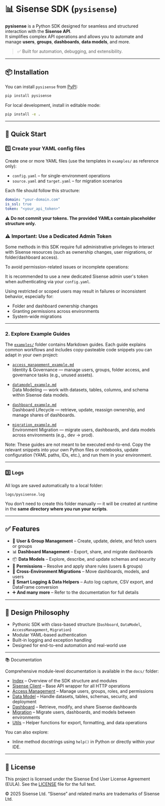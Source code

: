 # 📊 Sisense SDK (`pysisense`)

**pysisense** is a Python SDK designed for seamless and structured interaction with the **Sisense API**.  
It simplifies complex API operations and allows you to automate and manage **users**, **groups**, **dashboards**, **data models**, and more.

> ✅ Built for automation, debugging, and extensibility.

---

## 📦 Installation

You can install `pysisense` from [PyPI](https://pypi.org/project/pysisense/):

```bash
pip install pysisense
```

For local development, install in editable mode:

```bash
pip install -e .
```

---

## 🚀 Quick Start

### 1️⃣ Create your YAML config files

Create one or more YAML files (use the templates in `examples/` as reference only):

- `config.yaml` – for single-environment operations
- `source.yaml` and `target.yaml` – for migration scenarios

Each file should follow this structure:

```yaml
domain: "your-domain.com"
is_ssl: true
token: "<your_api_token>"
```

⚠️ **Do not commit your tokens. The provided YAMLs contain placeholder structure only.**

### ⚠️ Important: Use a Dedicated Admin Token

Some methods in this SDK require full administrative privileges to interact with Sisense resources (such as ownership changes, user migrations, or folder/dashboard access).

To avoid permission-related issues or incomplete operations:

It is recommended to use a new dedicated Sisense admin user's token when authenticating via your `config.yaml`.

Using restricted or scoped users may result in failures or inconsistent behavior, especially for:

- Folder and dashboard ownership changes
- Granting permissions across environments
- System-wide migrations

---

### 2. Explore Example Guides

The [`examples/`](./examples) folder contains Markdown guides. Each guide explains common workflows and includes copy-pasteable code snippets you can adapt in your own project:

- [`access_management_example.md`](./examples/access_management_example.md)  
  Identity & Governance — manage users, groups, folder access, and governance tasks (e.g., unused assets).

- [`datamodel_example.md`](./examples/datamodel_example.md)  
  Data Modeling — work with datasets, tables, columns, and schema within Sisense data models.

- [`dashboard_example.md`](./examples/dashboard_example.md)  
  Dashboard Lifecycle — retrieve, update, reassign ownership, and manage shares of dashboards.

- [`migration_example.md`](./examples/migration_example.md)  
  Environment Migration — migrate users, dashboards, and data models across environments (e.g., dev → prod).

Note: These guides are not meant to be executed end-to-end. Copy the relevant snippets into your own Python files or notebooks, update configuration (YAML paths, IDs, etc.), and run them in your environment.

---

### 3️⃣ Logs

All logs are saved automatically to a local folder:

```
logs/pysisense.log
```

You don’t need to create this folder manually — it will be created at runtime in the **same directory where you run your scripts**.

---

## ✅ Features

- 👥 **User & Group Management** – Create, update, delete, and fetch users or groups
- 📊 **Dashboard Management** – Export, share, and migrate dashboards
- 📦 **Data Models** – Explore, describe, and update schemas and security
- 🔐 **Permissions** – Resolve and apply share rules (users & groups)
- 🔄 **Cross-Environment Migrations** – Move dashboards, models, and users
- 🧠 **Smart Logging & Data Helpers** – Auto log capture, CSV export, and DataFrame conversion
- ➕ **And many more** – Refer to the documentation for full details

---

## 🔧 Design Philosophy

- Pythonic SDK with class-based structure (`Dashboard`, `DataModel`, `AccessManagement`, `Migration`)
- Modular YAML-based authentication
- Built-in logging and exception handling
- Designed for end-to-end automation and real-world use

---

📚 Documentation

Comprehensive module-level documentation is available in the `docs/` folder:

-   [Index](docs/index.md) – Overview of the SDK structure and modules
-   [Sisense Client](docs/sisenseclient.md) – Base API wrapper for all HTTP operations
-   [Access Management](docs/access_management.md) – Manage users, groups, roles, and permissions
-   [Data Model](docs/datamodel.md) – Handle datasets, tables, schemas, security, and deployment
-   [Dashboard](docs/dashboard.md) – Retrieve, modify, and share Sisense dashboards
-   [Migration](docs/migration.md) – Migrate users, dashboards, and models between environments
-   [Utils](docs/utils.md) – Helper functions for export, formatting, and data operations

You can also explore:

-   Inline method docstrings using `help()` in Python or directly within your IDE.

---

## 📄 License

This project is licensed under the Sisense End User License Agreement (EULA).
See the [LICENSE](./LICENSE) file for the full text.

© 2025 Sisense Ltd. “Sisense” and related marks are trademarks of Sisense Ltd.